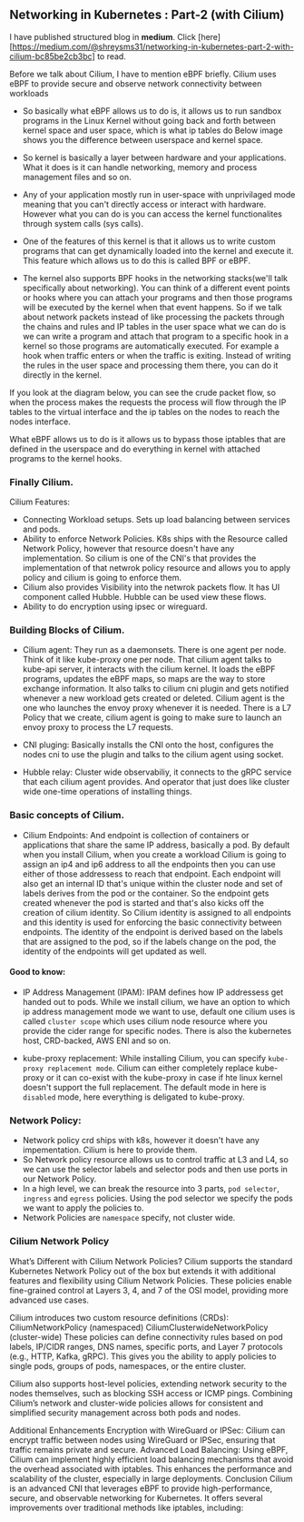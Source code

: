 ## Networking in Kubernetes : Part-2 (with Cilium)

I have published structured blog in **medium**. Click [here][https://medium.com/@shreysms31/networking-in-kubernetes-part-2-with-cilium-bc85be2cb3bc] to read.


Before we talk about Cilium, I have to mention eBPF briefly. Cilium uses eBPF to provide secure and observe network connectivity between workloads

- So basically what eBPF allows us to do is, it allows us to run sandbox programs in the Linux Kernel without going back and forth between kernel space and user space, which is what ip tables do Below image shows you the difference between userspace and kernel space.

- So kernel is basically a layer between hardware and your applications. What it does is it can handle networking, memory and process management files and so on. 

- Any of your application mostly run in user-space with unprivilaged mode meaning that you can't directly access or interact with hardware. However what you can do is you can access the kernel functionalites through system calls (sys calls).

- One of the features of this kernel is that it allows us to write custom programs that can get dynamically loaded into the kernel and execute it. This feature which allows us to do this is called BPF or eBPF.

- The kernel also supports BPF hooks in the networking stacks(we'll talk specifically about networking). You can think of a different event points or hooks where you can attach your programs and then those programs will be executed by the kernel when that event happens. So if we talk about network packets instead of like processing the packets through the chains and rules and IP tables in the user space what we can do is we can write a program and attach that program to a specific hook in a kernel so those programs are automatically executed. 
For example a hook when traffic enters or when the traffic is exiting. Instead of writing the rules in the user space and processing them there, you can do it directly in the kernel.

If you look at the diagram below, you can see the crude packet flow, so when the process makes the requests the process will flow through the IP tables to the virtual interface and  the ip tables  on the nodes to reach the nodes interface.

What eBPF allows us to do is it allows us to bypass those iptables that are defined in the userspace and do everything in kernel with attached programs to the kernel hooks.


### Finally Cilium. 

Cilium Features:

-  Connecting Workload setups. Sets up load balancing between services and pods.
- Ability to enforce Network Policies. K8s ships with the Resource called Network Policy, however that resource doesn't have any implementation. So cilium is one of the CNI's that provides the implementation of that netwrok policy resource and allows you to apply policy and cilium is going to enforce them.
- Cilium also provides Visibility into the netwrok packets flow. It has UI component called Hubble. Hubble can be used view these flows.
- Ability to do encryption using ipsec or wireguard.

### Building Blocks of Cilium.

- Cilium agent: They run as a daemonsets. There is one agent per node. Think of it like kube-proxy one per node. That cilium agent talks to kube-api server, it interacts with the cilium kernel.  It loads the eBPF programs, updates the eBPF maps, so maps are the way to store exchange information. It also talks to cilium cni plugin and gets notified whenever a new workload gets created or deleted. Cilium agent is the one who launches the envoy proxy whenever it is needed. There is a L7 Policy that we create, cilium agent is going to make sure to launch an envoy proxy to process the L7 requests.

- CNI pluging: Basically installs the CNI onto the host, configures the nodes cni to use the plugin and talks to the cilium agent using socket.

- Hubble relay: Cluster wide observabiliy, it connects to the gRPC service that each cilium agent provides. And operator that just does like cluster wide one-time operations of installing things.

### Basic concepts of Cilium.

- Cilium Endpoints: And endpoint is collection of containers or applications that share the same IP address, basically a pod. By default when you install Cilium, when you create a workload Cilium is going to assign an ip4 and ip6 address to all the endpoints then you can use either of those addressess to reach that endpoint. Each endpoint will also get an internal ID that's unique within the cluster node and set of labels derives from the pod or the container. So the endpoint gets created whenever the pod is started and that's also kicks off the creation of cilium identity.
So Cilium identity is assigned to all endpoints and this identity is used for enforcing the basic connectivity between endpoints. The identity of the endpoint is derived based on the labels that are assigned to the pod, so if the labels change on the pod, the identity of the endpoints will get updated as well.

#### Good to know:

- IP Address Management (IPAM): IPAM defines how IP addressess get handed out to pods. While we install cilium, we have an option to which ip address management mode we want to use, default one cilium uses is called `cluster scope` which uses cilium node resource where you provide the cider range for specific nodes.
There is also the kubernetes host, CRD-backed, AWS ENI and so on.

- kube-proxy replacement: While installing Cilium, you can specify `kube-proxy replacement mode`. Cilium can either completely replace kube-proxy or it can co-exist with the kube-proxy in case if hte linux kernel doesn't support the full replacement. The default mode in here is `disabled` mode, here everything is deligated to kube-proxy.

### Network Policy:
- Network policy crd ships with k8s, however it doesn't have any impementation. Cilium is here to provide them.
- So Network policy resource allows us to control traffic at L3 and L4, so we can use the selector labels and selector pods and then use ports in our Network Policy.
- In a high level, we can break the resource into 3 parts, `pod selector`, `ingress` and `egress` policies. Using the pod selector we specify the pods we want to apply the policies to.
- Network Policies are `namespace` specify, not cluster wide.

### Cilium Network Policy
What’s Different with Cilium Network Policies?
Cilium supports the standard Kubernetes Network Policy out of the box but extends it with additional features and flexibility using Cilium Network Policies. These policies enable fine-grained control at Layers 3, 4, and 7 of the OSI model, providing more advanced use cases.

Cilium introduces two custom resource definitions (CRDs):
CiliumNetworkPolicy (namespaced)
CiliumClusterwideNetworkPolicy (cluster-wide)
These policies can define connectivity rules based on pod labels, IP/CIDR ranges, DNS names, specific ports, and Layer 7 protocols (e.g., HTTP, Kafka, gRPC). This gives you the ability to apply policies to single pods, groups of pods, namespaces, or the entire cluster.

Cilium also supports host-level policies, extending network security to the nodes themselves, such as blocking SSH access or ICMP pings. Combining Cilium’s network and cluster-wide policies allows for consistent and simplified security management across both pods and nodes.

Additional Enhancements
Encryption with WireGuard or IPSec: Cilium can encrypt traffic between nodes using WireGuard or IPSec, ensuring that traffic remains private and secure.
Advanced Load Balancing: Using eBPF, Cilium can implement highly efficient load balancing mechanisms that avoid the overhead associated with iptables. This enhances the performance and scalability of the cluster, especially in large deployments.
Conclusion
Cilium is an advanced CNI that leverages eBPF to provide high-performance, secure, and observable networking for Kubernetes. It offers several improvements over traditional methods like iptables, including:














